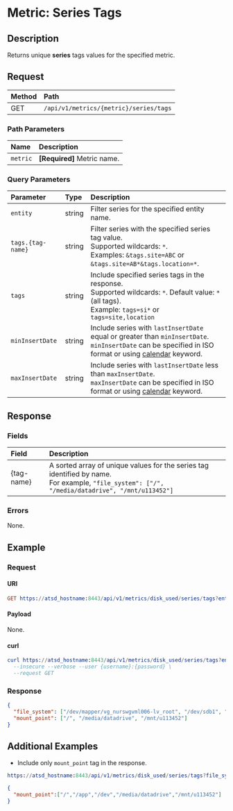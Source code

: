 # Metric: Series Tags

## Description

Returns unique **series** tags values for the specified metric.

## Request

| **Method** | **Path** |
|:---|:---|
| GET | `/api/v1/metrics/{metric}/series/tags` |

### Path Parameters

| **Name** | **Description** |
|:---|:---|
| `metric` | **[Required]** Metric name. |

### Query Parameters

| **Parameter** |**Type**| **Description** |
|:---|:---|:---|
| `entity` | string| Filter series for the specified entity name. |
| `tags.{tag-name}` | string | Filter series with the specified series tag value.<br>Supported wildcards: `*`.<br>Examples: `&tags.site=ABC` or `&tags.site=AB*&tags.location=*`. |
| `tags` | string | Include specified series tags in the response.<br>Supported wildcards: `*`. Default value: `*` (all tags).<br>Example: `tags=si*` or `tags=site,location`|
| `minInsertDate` |string|Include series with `lastInsertDate` equal or greater than `minInsertDate`.<br>`minInsertDate` can be specified in ISO format or using [calendar](../../../shared/calendar.md) keyword.|
| `maxInsertDate` |string|Include series with `lastInsertDate` less than `maxInsertDate`.<br>`maxInsertDate` can be specified in ISO format or using [calendar](../../../shared/calendar.md) keyword.|

## Response

### Fields

| **Field** | **Description** |
|:---|:---|
| {tag-name} | A sorted array of unique values for the series tag identified by name.<br>For example, `"file_system": ["/", "/media/datadrive", "/mnt/u113452"]` |

### Errors

None.

## Example

### Request

#### URI

```elm
GET https://atsd_hostname:8443/api/v1/metrics/disk_used/series/tags?entity=nurswgvml006
```

#### Payload

None.

#### curl

```elm
curl https://atsd_hostname:8443/api/v1/metrics/disk_used/series/tags?entity=nurswgvml006 \
  --insecure --verbose --user {username}:{password} \
  --request GET
```

### Response

```json
{
  "file_system": ["/dev/mapper/vg_nurswgvml006-lv_root", "/dev/sdb1", "//u113452.store01/backup"],
  "mount_point": ["/", "/media/datadrive", "/mnt/u113452"]
}
```

## Additional Examples

* Include only `mount_point` tag in the response.

```elm
https://atsd_hostname:8443/api/v1/metrics/disk_used/series/tags?file_system=/&tags=mount_point
```

```json
{
  "mount_point":["/","/app","/dev","/media/datadrive","/mnt/u113452"]
}
```